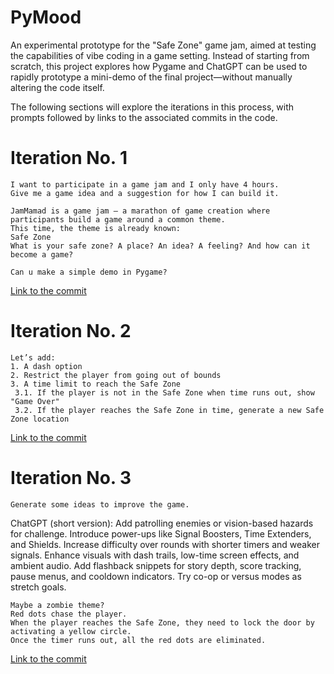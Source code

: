 # PyMood
An experimental prototype for the "Safe Zone" game jam, aimed at testing the capabilities of vibe coding in a game setting. Instead of starting from scratch, this project explores how Pygame and ChatGPT can be used to rapidly prototype a mini-demo of the final project—without manually altering the code itself.

The following sections will explore the iterations in this process, with prompts followed by links to the associated commits in the code.


# Iteration No. 1
```
I want to participate in a game jam and I only have 4 hours.
Give me a game idea and a suggestion for how I can build it.

JamMamad is a game jam — a marathon of game creation where participants build a game around a common theme.
This time, the theme is already known:
Safe Zone
What is your safe zone? A place? An idea? A feeling? And how can it become a game?
```
```
Can u make a simple demo in Pygame?
```

[Link to the commit](https://github.com/yarinbnyamin/PyMood/tree/7632b919faf94e2e216b0a4c3365b6d815fb121e)


# Iteration No. 2
```
Let’s add:
1. A dash option
2. Restrict the player from going out of bounds
3. A time limit to reach the Safe Zone
 3.1. If the player is not in the Safe Zone when time runs out, show "Game Over"
 3.2. If the player reaches the Safe Zone in time, generate a new Safe Zone location
```

[Link to the commit](https://github.com/yarinbnyamin/PyMood/tree/df5ed6d76208313c082c2adb549abe09dece3aaa)


# Iteration No. 3
```
Generate some ideas to improve the game.
```
ChatGPT (short version): Add patrolling enemies or vision-based hazards for challenge. Introduce power-ups like Signal Boosters, Time Extenders, and Shields. Increase difficulty over rounds with shorter timers and weaker signals. Enhance visuals with dash trails, low-time screen effects, and ambient audio. Add flashback snippets for story depth, score tracking, pause menus, and cooldown indicators. Try co-op or versus modes as stretch goals.
```
Maybe a zombie theme?
Red dots chase the player.
When the player reaches the Safe Zone, they need to lock the door by activating a yellow circle.
Once the timer runs out, all the red dots are eliminated.
```

[Link to the commit](https://github.com/yarinbnyamin/PyMood)
